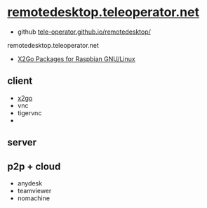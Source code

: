 # [remotedesktop.teleoperator.net](https://remotedesktop.teleoperator.net)

+ github [tele-operator.github.io/remotedesktop/](https://tele-operator.github.io/remotedesktop/)


remotedesktop.teleoperator.net

+ [X2Go Packages for Raspbian GNU/Linux]()

## client
+ [x2go](x2go.md)
+ vnc
+ tigervnc
+ 



## server



## p2p + cloud

+ anydesk
+ teamviewer
+ nomachine
